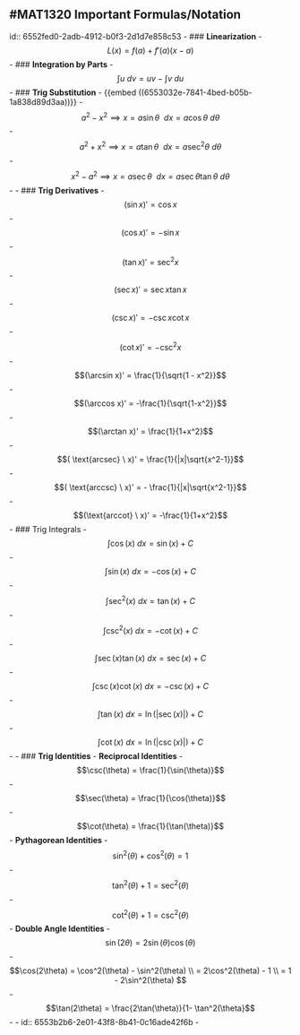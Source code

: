 ## #MAT1320 Important Formulas/Notation
id:: 6552fed0-2adb-4912-b0f3-2d1d7e858c53
	- ### **Linearization**
		- $$L(x) = f(a) + f'(a)(x-a)$$
	- ### **Integration by Parts**
		- $$\int u \ dv = uv - \int v \ du$$
	- ### **Trig Substitution**
		- {{embed ((6553032e-7841-4bed-b05b-1a838d89d3aa))}}
		- $$a^2 - x^2 \implies x = a \sin \theta \ \ dx = a\cos \theta \ d\theta $$
		- $$a^2 + x^2 \implies x = a \tan \theta \ \ dx = a\sec^2 \theta \ d\theta $$
		- $$x^2 - a^2 \implies x = a \sec \theta \ \ dx = a\sec \theta \tan \theta \ d\theta $$
		-
	- ### **Trig Derivatives**
		- $$ (\sin x )'= \cos x$$
		- $$(\cos x)' = -\sin x$$
		- $$(\tan x)' = \sec^2 x$$
		- $$(\sec x)' = \sec x \tan x$$
		- $$(\csc x)' = -\csc x \cot x$$
		- $$(\cot x)' = - \csc^2 x$$
		- $$(\arcsin x)' = \frac{1}{\sqrt{1 - x^2}}$$
		- $$(\arccos x)' = -\frac{1}{\sqrt{1-x^2}}$$
		- $$(\arctan x)' =  \frac{1}{1+x^2}$$
		- $$( \text{arcsec} \ x)' = \frac{1}{|x|\sqrt{x^2-1}}$$
		- $$( \text{arccsc} \ x)' = - \frac{1}{|x|\sqrt{x^2-1}}$$
		- $$(\text{arccot} \ x)' =  -\frac{1}{1+x^2}$$
	- ### Trig Integrals
		- $$\int \cos(x) \ dx = \sin(x) +C$$
		- $$\int \sin(x) \ dx = - \cos(x) +C$$
		- $$\int \sec^2(x) \ dx = \tan(x) +C$$
		- $$\int \csc^2(x) \ dx = - \cot(x) +C$$
		- $$\int \sec(x) \tan(x) \ dx = \sec(x) +C$$
		- $$\int \csc(x) \cot(x)  \ dx = - \csc(x) +C$$
		- $$\int \tan(x) \ dx = \ln(|\sec(x)|)  +C$$
		- $$\int \cot(x) \ dx = \ln(|\csc(x)|)  +C$$
		-
	- ### **Trig Identities**
		- **Reciprocal Identities**
			- $$\csc(\theta) = \frac{1}{\sin(\theta)}$$
			- $$\sec(\theta) = \frac{1}{\cos(\theta)}$$
			- $$\cot(\theta) = \frac{1}{\tan(\theta)}$$
		- **Pythagorean Identities**
			- $$\sin^2(\theta) + \cos^2(\theta) = 1$$
			- $$\tan^2(\theta) + 1 =  \sec^2(\theta)$$
			- $$\cot^2(\theta) + 1 =  \csc^2(\theta)$$
		- **Double Angle Identities**
			- $$\sin(2\theta) = 2\sin(\theta)\cos(\theta)$$
			- $$\cos(2\theta) = \cos^2(\theta) - \sin^2(\theta) \\ = 2\cos^2(\theta) - 1 \\ = 1 - 2\sin^2(\theta) $$
			- $$\tan(2\theta) = \frac{2\tan(\theta)}{1- \tan^2(\theta}$$
			-
			- id:: 6553b2b6-2e01-43f8-8b41-0c16ade42f6b
			-